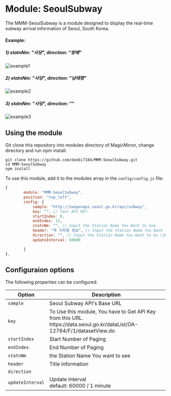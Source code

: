 # Module: SeoulSubway
The MMM-SeoulSubway is a module designed to display the real-time subway arrival information of Seoul, South Korea.

#### Example:

##### 1) statnNm: "사당", direction: "방배"

![example1](https://user-images.githubusercontent.com/97887583/163681408-4ddb23ca-02ed-4535-8052-0a0e94e7bcd8.PNG)

##### 2) statnNm: "사당", direction: "남태령"

![example2](https://user-images.githubusercontent.com/97887583/163681452-68d09c17-929d-46c3-836e-7a75f117a969.PNG)


##### 3) statnNm: "사당", direction: ""
![example3](https://user-images.githubusercontent.com/97887583/163681455-a197c5dd-3e0a-44d1-89eb-b72c90fb1e4c.PNG)

## Using the module
Git clone this repository into modules directory of MagicMirror, change directory and run npm install. 
```
git clone https://github.com/danbi7184/MMM-SeoulSubway.git
cd MMM-SeoulSubway
npm install
```

To use this module, add it to the modules array in the `config/config.js` file:
````javascript
{
		module: "MMM-SeoulSubway",
		position: "top_left",
		config: {
			sample: "http://swopenapi.seoul.go.kr/api/subway",
			key: "", // Your API KEY
			startIndex: 0,
			endIndex: 15,
			statnNm: "", // Input the Station Name You Want to See
			header: "역 지하철 정보", // Input the Station Name You Want to See
			direction: "", // Input the Station Name You Want to Go (방면)
			updateInterval: 60000

		}
},
````

## Configuraion options

The following properties can be configured:

<table width="100%">
	<thead>
		<tr>
			<th>Option</th>
			<th width="100%">Description</th>
		</tr>
	<thead>
	<tbody>
		<tr>
			<td><code>sample</code></td>
			<td>Seoul Subway API's Base URL
			</td>
		</tr>
		<tr>
			<td><code>key</code></td>
			<td>To Use this module, You have to Get API Key from this URL.
				<br><a>https://data.seoul.go.kr/dataList/OA-12764/F/1/datasetView.do</a>
			</td>
		</tr>
		<tr>
			<td><code>startIndex</code></td>
			<td>Start Number of Paging
			</td>
		</tr>
		<tr>
			<td><code>endIndex</code></td>
			<td>End Number of Paging
			</td>
		</tr>
		<tr>
			<td><code>statnNm</code></td>
			<td>the Station Name You want to see
			</td>
		</tr>
		<tr>
			<td><code>header</code></td>
			<td>Title information
			</td>
		</tr>
		<tr>
			<td><code>direction</code></td>
			<td>
			</td>
		</tr>
		<tr>
			<td><code>updateInterval</code></td>
			<td>Update Interval
				<br>default: 60000 / 1 minute
			</td>
		</tr>
	</tbody>
</table>
